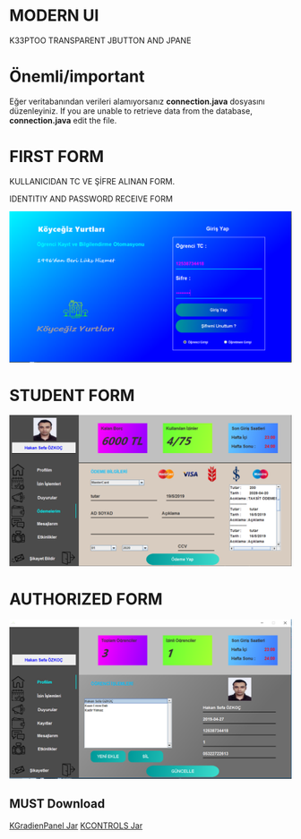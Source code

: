 # MODERN UI 
K33PTOO TRANSPARENT JBUTTON AND JPANE
# Önemli/important
Eğer veritabanından verileri alamıyorsanız **connection.java** dosyasını düzenleyiniz.
If you are unable to retrieve data from the database, **connection.java** edit the file. 
# FIRST FORM



KULLANICIDAN TC VE ŞİFRE ALINAN FORM.

IDENTITIY AND PASSWORD RECEIVE FORM


![Example](https://github.com/hakansefa/yurt_otomasyon_2019/blob/master/PROG1.PNG)
 # STUDENT FORM
![Example](https://github.com/hakansefa/yurt_otomasyon_2019/blob/master/PROG2.PNG)
 # AUTHORIZED FORM
![Example](https://github.com/hakansefa/yurt_otomasyon_2019/blob/master/PROG3.PNG)








## MUST Download

[KGradienPanel Jar](https://github.com/k33ptoo/KGradientPanel/raw/master/dist/KGradientPanel.jar)
[KCONTROLS Jar](https://github.com/hakansefa/yurt_otomasyon_2019/KContorls.jar)



